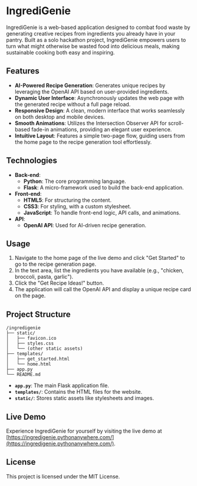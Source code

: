 # IngrediGenie

IngrediGenie is a web-based application designed to combat food waste by generating creative recipes from ingredients you already have in your pantry. Built as a solo hackathon project, IngrediGenie empowers users to turn what might otherwise be wasted food into delicious meals, making sustainable cooking both easy and inspiring.

## **Features**

  - **AI-Powered Recipe Generation**: Generates unique recipes by leveraging the OpenAI API based on user-provided ingredients.
  - **Dynamic User Interface**: Asynchronously updates the web page with the generated recipe without a full page reload.
  - **Responsive Design**: A clean, modern interface that works seamlessly on both desktop and mobile devices.
  - **Smooth Animations**: Utilizes the Intersection Observer API for scroll-based fade-in animations, providing an elegant user experience.
  - **Intuitive Layout**: Features a simple two-page flow, guiding users from the home page to the recipe generation tool effortlessly.

## **Technologies**

  - **Back-end**:
      - **Python**: The core programming language.
      - **Flask**: A micro-framework used to build the back-end application.
  - **Front-end**:
      - **HTML5**: For structuring the content.
      - **CSS3**: For styling, with a custom stylesheet.
      - **JavaScript**: To handle front-end logic, API calls, and animations.
  - **API**:
      - **OpenAI API**: Used for AI-driven recipe generation.

## **Usage**

1.  Navigate to the home page of the live demo and click "Get Started" to go to the recipe generation page.
2.  In the text area, list the ingredients you have available (e.g., "chicken, broccoli, pasta, garlic").
3.  Click the "Get Recipe Ideas\!" button.
4.  The application will call the OpenAI API and display a unique recipe card on the page.

## **Project Structure**

```
/ingredigenie
├── static/
│   ├── favicon.ico
│   ├── styles.css
│   └── (other static assets)
├── templates/
│   ├── get_started.html
│   └── home.html
├── app.py
└── README.md
```

  - **`app.py`**: The main Flask application file.
  - **`templates/`**: Contains the HTML files for the website.
  - **`static/`**: Stores static assets like stylesheets and images.

## **Live Demo**

Experience IngrediGenie for yourself by visiting the live demo at [https://ingredigenie.pythonanywhere.com/](https://ingredigenie.pythonanywhere.com/).

## **License**

This project is licensed under the MIT License.
